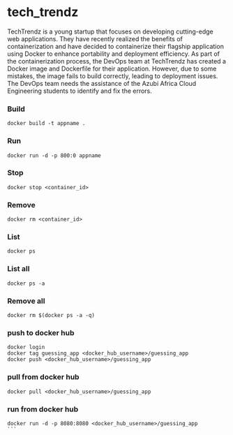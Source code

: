 # tech_trendz
 TechTrendz is a young startup that focuses on developing cutting-edge web applications. They have recently realized the benefits of containerization and have decided to containerize their flagship application using Docker to enhance portability and deployment efficiency.​  As part of the containerization process, the DevOps team at TechTrendz has created a Docker image and Dockerfile for their application. However, due to some mistakes, the image fails to build correctly, leading to deployment issues. The DevOps team needs the assistance of the Azubi Africa Cloud Engineering students to identify and fix the errors.​  
 
 ### Build
```
docker build -t appname .
```
### Run
```
docker run -d -p 800:0 appname
```
### Stop
```
docker stop <container_id>
```
### Remove
```
docker rm <container_id>
```
### List
```
docker ps
```
### List all
```
docker ps -a
```
### Remove all
```
docker rm $(docker ps -a -q)
```
### push to docker hub
```
docker login
docker tag guessing_app <docker_hub_username>/guessing_app  
docker push <docker_hub_username>/guessing_app
```
### pull from docker hub
```
docker pull <docker_hub_username>/guessing_app
```
### run from docker hub
```
docker run -d -p 8080:8080 <docker_hub_username>/guessing_app
```​

